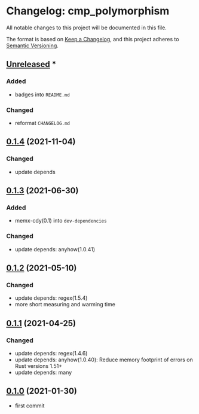 # Changelog: cmp_polymorphism

All notable changes to this project will be documented in this file.

The format is based on [Keep a Changelog](https://keepachangelog.com/en/1.0.0/),
and this project adheres to [Semantic Versioning](https://semver.org/spec/v2.0.0.html).

## [Unreleased] *
### Added
* badges into `README.md`

### Changed
* reformat `CHANGELOG.md`


## [0.1.4] (2021-11-04)
### Changed
* update depends

## [0.1.3] (2021-06-30)
### Added
* memx-cdy(0.1) into `dev-dependencies`

### Changed
* update depends: anyhow(1.0.41)

## [0.1.2] (2021-05-10)
### Changed
* update depends: regex(1.5.4)
* more short measuring and warming time

## [0.1.1] (2021-04-25)
### Changed
* update depends: regex(1.4.6)
* update depends: anyhow(1.0.40): Reduce memory footprint of errors on Rust versions 1.51+
* update depends: many

## [0.1.0] (2021-01-30)
* first commit

[Unreleased]: https://github.com/aki-akaguma/cmp_polymorphism/compare/v0.1.4..HEAD
[0.1.4]: https://github.com/aki-akaguma/cmp_polymorphism/compare/v0.1.3..v0.1.4
[0.1.3]: https://github.com/aki-akaguma/cmp_polymorphism/compare/v0.1.2..v0.1.3
[0.1.2]: https://github.com/aki-akaguma/cmp_polymorphism/compare/v0.1.1..v0.1.2
[0.1.1]: https://github.com/aki-akaguma/cmp_polymorphism/compare/v0.1.0..v0.1.1
[0.1.0]: https://github.com/aki-akaguma/cmp_polymorphism/releases/tag/v0.1.0
